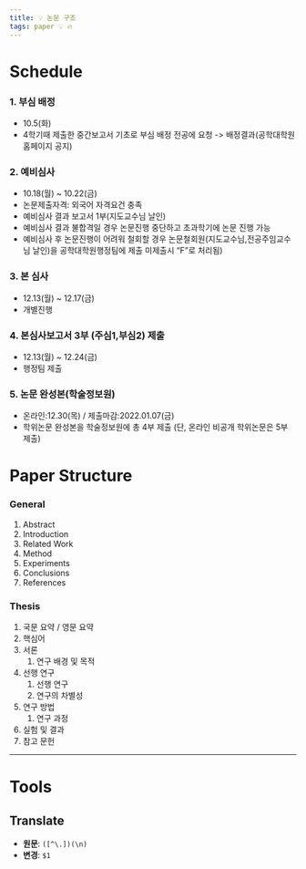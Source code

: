 ```yaml
---
title: 💡 논문 구조
tags: paper 💡 🔥
---
```


<!--more-->

# Schedule

### 1. 부심 배정
   - 10.5(화)
   - 4학기때 제출한 중간보고서 기초로 부심 배정 전공에 요청 -> 배정결과(공학대학원 홈페이지 공지)
### 2. 예비심사 
   - 10.18(월) ~ 10.22(금)
   - 논문제출자격: 외국어 자격요건 충족
   - 예비심사 결과 보고서 1부(지도교수님 날인)
   - 예비심사 결과 불합격일 경우 논문진행 중단하고 초과학기에 논문 진행 가능
   - 예비심사 후 논문진행이 어려워 철회할 경우 논문철회원(지도교수님,전공주임교수님 날인)을 공학대학원행정팀에 제출 미제출시 “F”로 처리됨)
### 3. 본 심사
   - 12.13(월) ~ 12.17(금)
   - 개별진행
### 4. 본심사보고서 3부 (주심1,부심2) 제출
   - 12.13(월) ~ 12.24(금) 
   - 행정팀 제출
### 5. 논문 완성본(학술정보원)
   - 온라인:12.30(목) / 제출마감:2022.01.07(금)
   - 학위논문 완성본을 학술정보원에 총 4부 제출 (단, 온라인 비공개 학위논문은 5부 제출)

# Paper Structure

### General

1. Abstract
2. Introduction
3. Related Work
4. Method
5. Experiments
6. Conclusions
7. References

### Thesis

1. 국문 요약 / 영문 요약
2. 핵심어
3. 서론
   1. 연구 배경 및 목적
4. 선행 연구
   1. 선행 연구
   2. 연구의 차별성
5. 연구 방법
   1. 연구 과정
6. 실험 및 결과
7. 참고 문헌

---

# Tools

## Translate

- **원문**: `([^\.])(\n)`
- **변경**: `$1 `